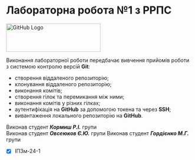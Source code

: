 # Лабораторна робота №1 з РРПС
<img src="https://media.ztu.edu.ua/wp-content/uploads/2020/02/Group-6-1-1536x465.png" alt="GitHub Logo" width="256" height="77.5">

Виконання лабораторної роботи передбачає вивчення прийомів роботи з системою контролю версій **Git**:
- створення віддаленого репозиторію;
- клонування віддаленого репозиторію;
- виконання комітів;
- створення гілок та перемикання між ними;
- виконання комітів у різних гілках;
- аутентифікація на **GitHub** за допомогою токена та через **SSH**;
- вивантаження локального репозиторію на **GitHub**.

Виконав студент ***Кормиш Р.І.*** групи  
Виконав студент ***Овсеюков Є.Ю.*** групи
Виконав студент ***Гордієнко М.Г.*** групи  
- [x] ІПЗм-24-1
